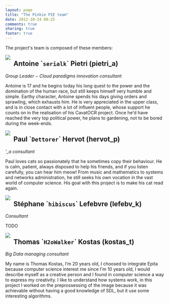 ```yaml
---
layout: page
title: "The Pinkie PIE team"
date: 2012-10-24 00:25
comments: true
sharing: true
footer: true
---
```


The project's team is composed of these members:

<img style="float:left;margin-right:10px" src="http://i.imgur.com/6i9Xi.jpg" />

## Antoine \``serialk`\` Pietri (pietri\_a)
*Group Leader − Cloud paradigms innovation consultant*

Antoine is 17 and he begins today his long quest to the power and the
domination of the human race, but still keeps himself very humble and simple.
Earthy character, Antoine spends his days giving orders and sprawling, which
exhausts him. He is very appreciated in the upper class, and is in close
contact with a lot of influent people, whose support he counts on in the
realisation of his CavatOCR project. Once he'd have reached the very top
political power, he plans to gardening, not to be bored during the week-ends.


<img style="float:left;margin-right:10px" src="http://dettorer.net/cat_resized.jpg" />

## Paul \``Dettorer`\` Hervot (hervot\_p)
*'_a consultant*

Paul loves cats so passionately that he sometimes copy their behaviour. He is
calm, patient, always disposed to help his friends, and if you listen carefully,
you can hear him meow! From music and mathematics to systems and networks
administration, he still seeks his own vocation in the vast world of computer
science. His goal with this project is to make his cat read again.

<img style="float:left;margin-right:10px" src="http://i.imgur.com/dZuWQ.png" />

## Stéphane \``hibiscus`\` Lefebvre (lefebv\_k)

*Consultant*

TODO


<img style="float:left;margin-right:10px" src="http://i.imgur.com/81ujO.jpg" />

## Thomas \``H2oWalker`\` Kostas (kostas\_t)

*Big Data managing consultant*

My name is Thomas Kostas, I’m 20 years old, I choosed to integrate Epita because
computer science interest me since I'm 10 years old, I would describe myself as
a creative person and I found in computer science a way to express my
creativity. I like to understand how systems work, in this project I worked on
the preprossessing of the image because it was achievable without having a good
knowledge of SDL, but it use some interesting algorithms.
